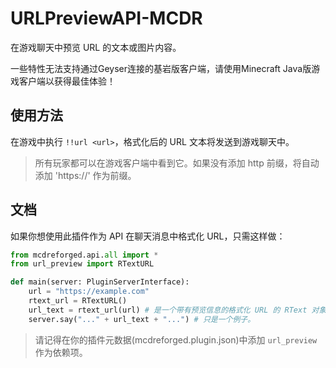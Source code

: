 # URLPreviewAPI-MCDR
在游戏聊天中预览 URL 的文本或图片内容。

一些特性无法支持通过Geyser连接的基岩版客户端，请使用Minecraft Java版游戏客户端以获得最佳体验！

## 使用方法
在游戏中执行 `!!url <url>`，格式化后的 URL 文本将发送到游戏聊天中。
> 所有玩家都可以在游戏客户端中看到它。如果没有添加 http 前缀，将自动添加 'https://' 作为前缀。

## 文档
如果你想使用此插件作为 API 在聊天消息中格式化 URL，只需这样做：
```python
from mcdreforged.api.all import *
from url_preview import RTextURL 

def main(server: PluginServerInterface):
    url = "https://example.com"
    rtext_url = RTextURL()
    url_text = rtext_url(url) # 是一个带有预览信息的格式化 URL 的 RText 对象。
    server.say("..." + url_text + "...") # 只是一个例子。
```
> 请记得在你的插件元数据(mcdreforged.plugin.json)中添加 `url_preview` 作为依赖项。